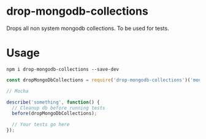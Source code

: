 # drop-mongodb-collections

Drops all non system mongodb collections. To be used for tests.

# Usage

```
npm i drop-mongodb-collections --save-dev
```

```js
const dropMongoDbCollections = require('drop-mongodb-collections')('mongodb://localhost/tests');

// Mocha

describe('something', function() {
  // Cleanup db before running tests
  before(dropMongoDbCollections);

  // Your tests go here
});
```
